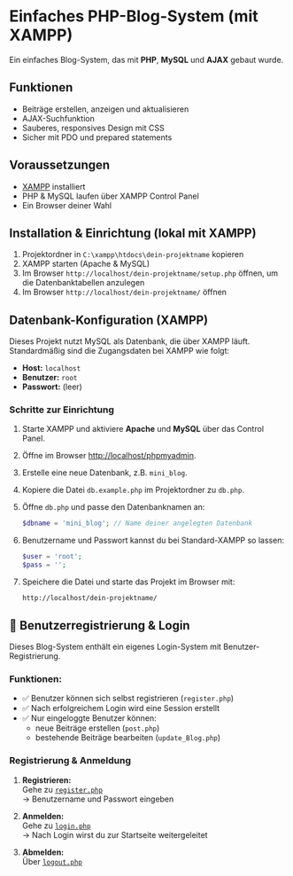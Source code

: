# Einfaches PHP-Blog-System (mit XAMPP)

Ein einfaches Blog-System, das mit **PHP**, **MySQL** und **AJAX** gebaut wurde. 

## Funktionen

- Beiträge erstellen, anzeigen und aktualisieren  
- AJAX-Suchfunktion  
- Sauberes, responsives Design mit CSS  
- Sicher mit PDO und prepared statements  

## Voraussetzungen

- [XAMPP](https://www.apachefriends.org/download.html) installiert  
- PHP & MySQL laufen über XAMPP Control Panel  
- Ein Browser deiner Wahl  

## Installation & Einrichtung (lokal mit XAMPP)

1. Projektordner in `C:\xampp\htdocs\dein-projektname` kopieren  
2. XAMPP starten (Apache & MySQL)  
3. Im Browser `http://localhost/dein-projektname/setup.php` öffnen, um die Datenbanktabellen anzulegen  
4. Im Browser `http://localhost/dein-projektname/` öffnen  

## Datenbank-Konfiguration (XAMPP)

Dieses Projekt nutzt MySQL als Datenbank, die über XAMPP läuft. Standardmäßig sind die Zugangsdaten bei XAMPP wie folgt:

- **Host:** `localhost`  
- **Benutzer:** `root`  
- **Passwort:** (leer)  

### Schritte zur Einrichtung

1. Starte XAMPP und aktiviere **Apache** und **MySQL** über das Control Panel.  
2. Öffne im Browser [http://localhost/phpmyadmin](http://localhost/phpmyadmin).  
3. Erstelle eine neue Datenbank, z.B. `mini_blog`.  
4. Kopiere die Datei `db.example.php` im Projektordner zu `db.php`.  
5. Öffne `db.php` und passe den Datenbanknamen an:  

    ```php
    $dbname = 'mini_blog'; // Name deiner angelegten Datenbank
    ```

6. Benutzername und Passwort kannst du bei Standard-XAMPP so lassen:  

    ```php
    $user = 'root';
    $pass = '';
    ```

7. Speichere die Datei und starte das Projekt im Browser mit:  

    ```
    http://localhost/dein-projektname/
    ```

## 🔐 Benutzerregistrierung & Login

Dieses Blog-System enthält ein eigenes Login-System mit Benutzer-Registrierung.

### Funktionen:

- ✅ Benutzer können sich selbst registrieren (`register.php`)  
- ✅ Nach erfolgreichem Login wird eine Session erstellt  
- ✅ Nur eingeloggte Benutzer können:  
  - neue Beiträge erstellen (`post.php`)  
  - bestehende Beiträge bearbeiten (`update_Blog.php`)  

### Registrierung & Anmeldung

1. **Registrieren:**  
   Gehe zu [`register.php`](http://localhost/dein-projektname/register.php)  
   → Benutzername und Passwort eingeben  

2. **Anmelden:**  
   Gehe zu [`login.php`](http://localhost/dein-projektname/login.php)  
   → Nach Login wirst du zur Startseite weitergeleitet  

3. **Abmelden:**  
   Über [`logout.php`](http://localhost/dein-projektname/logout.php)
